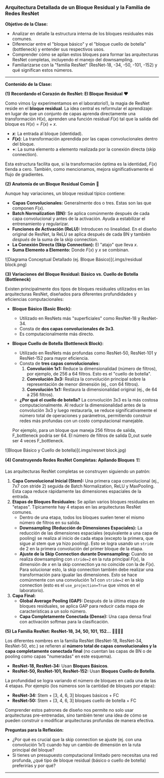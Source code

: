 ### **Arquitectura Detallada de un Bloque Residual y la Familia de Redes ResNet**

**Objetivo de la Clase:**

* Analizar en detalle la estructura interna de los bloques residuales más comunes.
* Diferenciar entre el "bloque básico" y el "bloque cuello de botella" (bottleneck) y entender sus respectivos usos.
* Comprender cómo se apilan estos bloques para formar las arquitecturas ResNet completas, incluyendo el manejo del downsampling.
* Familiarizarse con la "familia ResNet" (ResNet-18, -34, -50, -101, -152) y qué significan estos números.

---

**Contenido de la Clase:**

**(1) Recordando el Corazón de ResNet: El Bloque Residual** ❤️

Como vimos (¡y experimentamos en el laboratorio!), la magia de ResNet reside en el **bloque residual**. La idea central es reformular el aprendizaje: en lugar de que un conjunto de capas aprenda directamente una transformación $H(x)$, aprenden una función residual $F(x)$ tal que la salida del bloque es $H(x) = F(x) + x$.

* **$x$**: La entrada al bloque (identidad).
* **$F(x)$**: La transformación aprendida por las capas convolucionales dentro del bloque.
* **$+$**: La suma elemento a elemento realizada por la conexión directa (skip connection).

Esta estructura facilita que, si la transformación óptima es la identidad, $F(x)$ tienda a cero. También, como mencionamos, mejora significativamente el flujo de gradientes.

**(2) Anatomía de un Bloque Residual Común** 🔬

Aunque hay variaciones, un bloque residual típico contiene:

* **Capas Convolucionales:** Generalmente dos o tres. Estas son las que componen $F(x)$.
* **Batch Normalization (BN):** Se aplica comúnmente después de cada capa convolucional y antes de la activación. Ayuda a estabilizar el entrenamiento y regularizar.
* **Funciones de Activación (ReLU):** Introducen no linealidad. En el diseño original de ResNet, la ReLU se aplica después de cada BN y también *después* de la suma de la skip connection.
* **La Conexión Directa (Skip Connection):** El "atajo" que lleva $x$.
* **Suma Elemento a Elemento:** Donde $F(x)$ y $x$ se combinan.


![Diagrama Conceptual Detallado (ej. Bloque Básico)](.imgs/residual block.png)

**(3) Variaciones del Bloque Residual: Básico vs. Cuello de Botella (Bottleneck)**

Existen principalmente dos tipos de bloques residuales utilizados en las arquitecturas ResNet, diseñados para diferentes profundidades y eficiencias computacionales:

* **Bloque Básico (Basic Block):**
    * Utilizado en ResNets más "superficiales" como ResNet-18 y ResNet-34.
    * Consta de **dos capas convolucionales de 3x3**.
    * Es computacionalmente más directo.

* **Bloque Cuello de Botella (Bottleneck Block):**
    * Utilizado en ResNets más profundas como ResNet-50, ResNet-101 y ResNet-152 para mayor eficiencia.
    * Consta de **tres capas convolucionales:**
        1.  **Convolución 1x1:** Reduce la dimensionalidad (número de filtros), por ejemplo, de 256 a 64 filtros. Esto es el "cuello de botella".
        2.  **Convolución 3x3:** Realiza la convolución principal sobre la representación de menor dimensión (ej., con 64 filtros).
        3.  **Convolución 1x1:** Restaura la dimensionalidad original (ej., de 64 a 256 filtros).
    * **¿Por qué el cuello de botella?** La convolución 3x3 es la más costosa computacionalmente. Al reducir la dimensionalidad antes de la convolución 3x3 y luego restaurarla, se reduce significativamente el número total de operaciones y parámetros, permitiendo construir redes más profundas con un costo computacional manejable.

    Por ejemplo, para un bloque que maneja 256 filtros de salida, F\_bottleneck podría ser 64. El número de filtros de salida D\_out suele ser 4 veces F\_bottleneck.

![Bloque Básico y Cuello de botella)](.imgs/resnet block.jpg)
    

**(4) Construyendo Redes ResNet Completas: Apilando Bloques** 🏗️

Las arquitecturas ResNet completas se construyen siguiendo un patrón:

1.  **Capa Convolucional Inicial (Stem):** Una primera capa convolucional (ej., 7x7 con stride 2) seguida de Batch Normalization, ReLU y MaxPooling. Esta capa reduce rápidamente las dimensiones espaciales de la entrada.
2.  **Etapas de Bloques Residuales:** Se apilan varios bloques residuales en "etapas". Típicamente hay 4 etapas en las arquitecturas ResNet comunes.
    * Dentro de una etapa, todos los bloques suelen tener el mismo número de filtros en su salida.
    * **Downsampling (Reducción de Dimensiones Espaciales):** La reducción de las dimensiones espaciales (equivalente a una capa de pooling) se realiza al inicio de cada etapa (excepto la primera, que sigue al stem que ya hizo pooling). Esto se logra usando un `stride` de 2 en la primera convolución del primer bloque de la etapa.
    * **Ajuste de la Skip Connection durante Downsampling:** Cuando se realiza downsampling con `stride=2` en la ruta principal $F(x)$, la dimensión de $x$ en la skip connection ya no coincide con la de $F(x)$. Para solucionar esto, la skip connection también debe realizar una transformación para igualar las dimensiones. Esto se hace comúnmente con una convolución 1x1 con `stride=2` en la skip connection (esto es el `use_projection=True` que vimos en el laboratorio).
3.  **Capa Final:**
    * **Global Average Pooling (GAP):** Después de la última etapa de bloques residuales, se aplica GAP para reducir cada mapa de características a un solo número.
    * **Capa Completamente Conectada (Dense):** Una capa densa final con activación softmax para la clasificación.

**(5) La Familia ResNet: ResNet-18, 34, 50, 101, 152...** 👨‍👩‍👧‍👦

Los diferentes nombres en la familia ResNet (ResNet-18, ResNet-34, ResNet-50, etc.) se refieren al **número total de capas convolucionales y la capa completamente conectada final** (no cuentan las capas de BN o de pooling como capas "numeradas" en este esquema).

* **ResNet-18, ResNet-34:** Usan **Bloques Básicos**.
* **ResNet-50, ResNet-101, ResNet-152:** Usan **Bloques Cuello de Botella**.

La profundidad se logra variando el número de bloques en cada una de las 4 etapas. Por ejemplo (los números son la cantidad de bloques por etapa):
* **ResNet-34:** Stem + [3, 4, 6, 3] bloques básicos + FC
* **ResNet-50:** Stem + [3, 4, 6, 3] bloques cuello de botella + FC

Comprender estos patrones de diseño nos permite no solo usar arquitecturas pre-entrenadas, sino también tener una idea de cómo se pueden construir o modificar arquitecturas profundas de manera efectiva.

**Preguntas para la Reflexión:**

* ¿Por qué es crucial que la skip connection se ajuste (ej. con una convolución 1x1) cuando hay un cambio de dimensión en la ruta principal del bloque?
* Si tienes un presupuesto computacional limitado pero necesitas una red profunda, ¿qué tipo de bloque residual (básico o cuello de botella) preferirías y por qué?

---